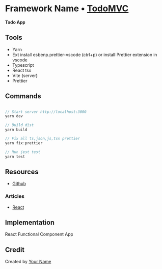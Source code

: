 # Framework Name • [TodoMVC](http://todomvc.com)

**Todo App**

## Tools

- Yarn
- Ext install esbenp.prettier-vscode (ctrl+p) or install Prettier extension in vscode
- Typescript
- React tsx
- Vite (server)
- Prettier

## Commands

```javascript

// Start server http://localhost:3000
yarn dev

// Build dist
yarn build

// Fix all ts,json,js,tsx prettier
yarn fix:prettier

// Run jest test
yarn test

```

## Resources

- [Github](https://github.com/tomatkungen/husqvarna)

### Articles

- [React](https://reactjs.org/)

## Implementation

React Functional Component App

## Credit

Created by [Your Name](http://your-website.com)
